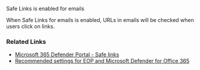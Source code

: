Safe Links is enabled for emails

When Safe Links for emails is enabled, URLs in emails will be checked when users click on links.

### Related Links

* [Microsoft 365 Defender Portal - Safe links](https://security.microsoft.com/safelinksv2) 
* [Recommended settings for EOP and Microsoft Defender for Office 365](https://aka.ms/orca-atpp-docs-7)
